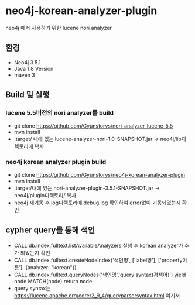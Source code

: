# neo4j-korean-analyzer-plugin
neo4j 에서 사용하기 위한 lucene nori analyzer

## 환경
* Neo4j 3.5.1
* Java 1.8 Version
* maven 3

## Build 및 실행
### lucene 5.5버전의 nori analyzer를 build
* git clone https://github.com/Gyunstorys/nori-analyzer-lucene-5.5
* mvn install
* .target/ 내에 있는 lucene-analyzer-nori-1.0-SNAPSHOT.jar -> neo4j/lib디렉토리에 복사

### neo4j korean analyzer plugin build
* git clone https://github.com/Gyunstorys/neo4j-korean-analyzer-plugin
* mvn install
* .target/내에 있는 nori-analyzer-plugin-3.5.1-SNAPSHOT.jar -> neo4j/plugin디렉토리/  복사 
* neo4j 재기동 후 log디렉토리에 debug.log 확인하여 error없이 기동되었는지 확인

## cypher query를 통해 색인
* CALL db.index.fulltext.listAvailableAnalyzers 실행 후 korean analyzer가 추가 되었는지 확인
* CALL db.index.fulltext.createNodeIndex('색인명', ['label명'], ['property이름'], {analyzer: "korean"})
* CALL db.index.fulltext.queryNodes('색인명','query syntax(검색어)') yield node MATCH(node) return node
* query syntax는 https://lucene.apache.org/core/2_9_4/queryparsersyntax.html 여기서 


